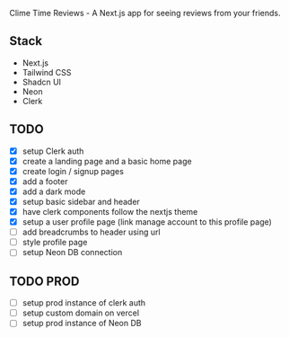 Clime Time Reviews - A Next.js app for seeing reviews from your friends.

## Stack

- Next.js
- Tailwind CSS
- Shadcn UI
- Neon
- Clerk

## TODO

- [x] setup Clerk auth
- [x] create a landing page and a basic home page
- [x] create login / signup pages
- [x] add a footer
- [x] add a dark mode
- [x] setup basic sidebar and header
- [x] have clerk components follow the nextjs theme
- [x] setup a user profile page (link manage account to this profile page)
- [ ] add breadcrumbs to header using url
- [ ] style profile page
- [ ] setup Neon DB connection

## TODO PROD

- [ ] setup prod instance of clerk auth
- [ ] setup custom domain on vercel
- [ ] setup prod instance of Neon DB
